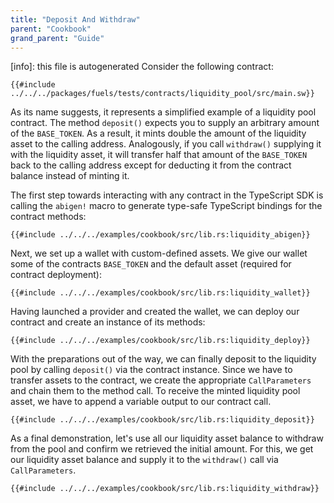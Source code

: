 ```yaml
---
title: "Deposit And Withdraw"
parent: "Cookbook"
grand_parent: "Guide"
---
```


[info]: this file is autogenerated
Consider the following contract:

```rust,ignore
{{#include ../../../packages/fuels/tests/contracts/liquidity_pool/src/main.sw}}
```

As its name suggests, it represents a simplified example of a liquidity pool contract. The method `deposit()` expects you to supply an arbitrary amount of the `BASE_TOKEN`. As a result, it mints double the amount of the liquidity asset to the calling address. Analogously, if you call `withdraw()` supplying it with the liquidity asset, it will transfer half that amount of the `BASE_TOKEN` back to the calling address except for deducting it from the contract balance instead of minting it.

The first step towards interacting with any contract in the TypeScript SDK is calling the `abigen!` macro to generate type-safe TypeScript bindings for the contract methods:

```rust,ignore
{{#include ../../../examples/cookbook/src/lib.rs:liquidity_abigen}}
```

Next, we set up a wallet with custom-defined assets. We give our wallet some of the contracts `BASE_TOKEN` and the default asset (required for contract deployment):

```rust,ignore
{{#include ../../../examples/cookbook/src/lib.rs:liquidity_wallet}}
```

Having launched a provider and created the wallet, we can deploy our contract and create an instance of its methods:

```rust,ignore
{{#include ../../../examples/cookbook/src/lib.rs:liquidity_deploy}}
```

With the preparations out of the way, we can finally deposit to the liquidity pool by calling `deposit()` via the contract instance. Since we have to transfer assets to the contract, we create the appropriate `CallParameters` and chain them to the method call. To receive the minted liquidity pool asset, we have to append a variable output to our contract call.

```rust,ignore
{{#include ../../../examples/cookbook/src/lib.rs:liquidity_deposit}}
```

As a final demonstration, let's use all our liquidity asset balance to withdraw from the pool and confirm we retrieved the initial amount. For this, we get our liquidity asset balance and supply it to the `withdraw()` call via `CallParameters`.

```rust,ignore
{{#include ../../../examples/cookbook/src/lib.rs:liquidity_withdraw}}
```

